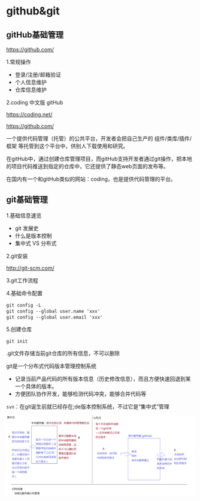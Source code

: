 # github&git

## gitHub基础管理

https://github.com/

1.常规操作

- 登录/注册/邮箱验证
- 个人信息维护
- 仓库信息维护

2.coding 中文版 gitHub

https://coding.net/

https://github.com/

一个提供代码管理（托管）的公共平台，开发者会把自己生产的 组件/类库/插件/框架 等托管到这个平台中，供别人下载使用和研究。

在gitHub中，通过创建仓库管理项目，而gitHub支持开发者通过git操作，把本地的项目代码推送到指定的仓库中，它还提供了静态web页面的发布等。

在国内有一个和gitHub类似的网站：coding，也是提供代码管理的平台。



## git基础管理

1.基础信息速览

- git 发展史
- 什么是版本控制
- 集中式 VS 分布式

2.git安装

http://git-scm.com/

3.git工作流程

4.基础命令配置

```shell
git config -L
git config --global user.name 'xxx'
git config --global user.email 'xxx'
```

5.创建仓库

```shell
git init
```

.git文件存储当前git仓库的所有信息，不可以删除

 

git是一个分布式代码版本管理控制系统

- 记录当前产品代码的所有版本信息（历史修改信息），而且方便快速回退到某一个具体的版本。
- 方便团队协作开发，能够检测代码冲突，能够合并代码等

`svn`：在git诞生前就已经存在;de版本控制系统，不过它是“集中式”管理

![集中式vs分布式](../../img/集中式vs分布式.png)